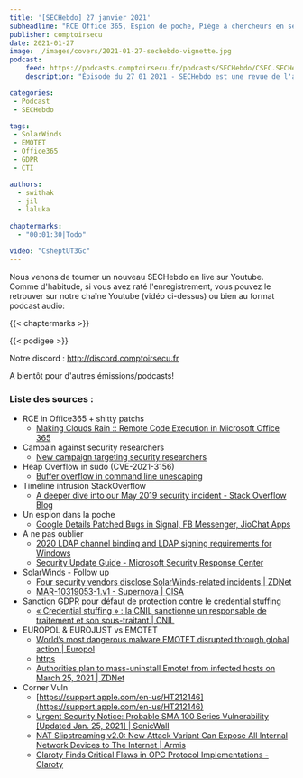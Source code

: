 ```yaml
---
title: '[SECHebdo] 27 janvier 2021'
subheadline: "RCE Office 365, Espion de poche, Piège à chercheurs en sécu, GDPR, Intrusion StackOverflow, Takedown EMOTET, SolarWinds, CTI, etc."
publisher: comptoirsecu
date: 2021-01-27
image:  /images/covers/2021-01-27-sechebdo-vignette.jpg
podcast:
    feed: https://podcasts.comptoirsecu.fr/podcasts/SECHebdo/CSEC.SECHebdo.2021-01-27.m4a
    description: "Épisode du 27 01 2021 - SECHebdo est une revue de l'actualité cybersécurité réalisée en live sur Youtube, généralement le mercredi soir."

categories:
 - Podcast
 - SECHebdo

tags:
 - SolarWinds
 - EMOTET
 - Office365
 - GDPR
 - CTI

authors:
  - swithak
  - jil
  - laluka
  
chaptermarks:
  - "00:01:30|Todo"

video: "CsheptUT3Gc"
---
```


Nous venons de tourner un nouveau SECHebdo en live sur Youtube. Comme d'habitude, si vous avez raté l'enregistrement, vous pouvez le retrouver sur notre chaîne Youtube (vidéo ci-dessus) ou bien au format podcast audio:

{{< chaptermarks >}}

{{< podigee >}}

Notre discord : <http://discord.comptoirsecu.fr>

A bientôt pour d'autres émissions/podcasts!

### Liste des sources :

*  RCE in Office365 + shitty patchs
	* [Making Clouds Rain :: Remote Code Execution in Microsoft Office 365](https://srcincite.io/blog/2021/01/12/making-clouds-rain-rce-in-office-365.html)
*  Campain against security researchers
	* [New campaign targeting security researchers](https://blog.google/threat-analysis-group/new-campaign-targeting-security-researchers/)
*  Heap Overflow in sudo (CVE-2021-3156)
	* [Buffer overflow in command line unescaping](https://www.sudo.ws/alerts/unescape_overflow.html)
*  Timeline intrusion StackOverflow
	* [A deeper dive into our May 2019 security incident - Stack Overflow Blog](https://stackoverflow.blog/2021/01/25/a-deeper-dive-into-our-may-2019-security-incident/)
*  Un espion dans la poche
	* [Google Details Patched Bugs in Signal, FB Messenger, JioChat Apps](https://thehackernews.com/2021/01/google-discloses-flaws-in-signal-fb.html)
* A ne pas oublier
	* [2020 LDAP channel binding and LDAP signing requirements for Windows](https://support.microsoft.com/en-us/topic/2020-ldap-channel-binding-and-ldap-signing-requirements-for-windows-ef185fb8-00f7-167d-744c-f299a66fc00a)
	* [Security Update Guide - Microsoft Security Response Center](https://msrc.microsoft.com/update-guide/en-us/vulnerability/ADV190023)
*  SolarWinds - Follow up
	* [Four security vendors disclose SolarWinds-related incidents | ZDNet](https://www.zdnet.com/article/four-security-vendors-disclose-solarwinds-related-incidents/)
	* [MAR-10319053-1.v1 - Supernova | CISA](https://us-cert.cisa.gov/ncas/analysis-reports/ar21-027a)
*  Sanction GDPR pour défaut de protection contre le credential stuffing
	* [« Credential stuffing » : la CNIL sanctionne un responsable de traitement et son sous-traitant | CNIL](https://www.cnil.fr/fr/credential-stuffing-la-cnil-sanctionne-un-responsable-de-traitement-et-son-sous-traitant)
*  EUROPOL & EUROJUST vs EMOTET
	* [World’s most dangerous malware EMOTET disrupted through global action | Europol](https://www.europol.europa.eu/newsroom/news/world%E2%80%99s-most-dangerous-malware-emotet-disrupted-through-global-action)
	* [https](https://twitter.com/mikko/status/1354407402020466689)
	* [Authorities plan to mass-uninstall Emotet from infected hosts on March 25, 2021 | ZDNet](https://www.zdnet.com/article/authorities-plan-to-mass-uninstall-emotet-from-infected-hosts-on-march-25-2021/)
*  Corner Vuln
	* [https://support.apple.com/en-us/HT212146](https://support.apple.com/en-us/HT212146)
	* [Urgent Security Notice: Probable SMA 100 Series Vulnerability [Updated Jan. 25, 2021] | SonicWall](https://www.sonicwall.com/support/product-notification/urgent-security-notice-probable-sma-100-series-vulnerability-updated-jan-25-2021/210122173415410/)
	* [NAT Slipstreaming v2.0: New Attack Variant Can Expose All Internal Network Devices to The Internet | Armis](https://www.armis.com/resources/iot-security-blog/nat-slipstreaming-v2-0-new-attack-variant-can-expose-all-internal-network-devices-to-the-internet/)
	* [Claroty Finds Critical Flaws in OPC Protocol Implementations - Claroty](https://www.claroty.com/2021/01/25/blog-research-critical-flaws-in-opc-protocol/)
